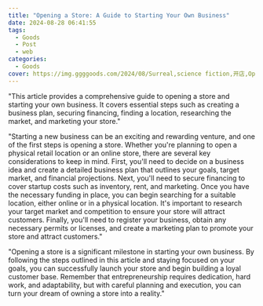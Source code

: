 ```yaml
---
title: "Opening a Store: A Guide to Starting Your Own Business"
date: 2024-08-28 06:41:55
tags:
  - Goods
  - Post
  - web
categories:
  - Goods
cover: https://img.ggggoods.com/2024/08/Surreal,science fiction,开店,Open a store,technology,tech,diagrams,renderings,colors_20240830_00001_.png
---
```


"This article provides a comprehensive guide to opening a store and starting your own business. It covers essential steps such as creating a business plan, securing financing, finding a location, researching the market, and marketing your store."

"Starting a new business can be an exciting and rewarding venture, and one of the first steps is opening a store. Whether you're planning to open a physical retail location or an online store, there are several key considerations to keep in mind. First, you'll need to decide on a business idea and create a detailed business plan that outlines your goals, target market, and financial projections. Next, you'll need to secure financing to cover startup costs such as inventory, rent, and marketing. Once you have the necessary funding in place, you can begin searching for a suitable location, either online or in a physical location. It's important to research your target market and competition to ensure your store will attract customers. Finally, you'll need to register your business, obtain any necessary permits or licenses, and create a marketing plan to promote your store and attract customers."

"Opening a store is a significant milestone in starting your own business. By following the steps outlined in this article and staying focused on your goals, you can successfully launch your store and begin building a loyal customer base. Remember that entrepreneurship requires dedication, hard work, and adaptability, but with careful planning and execution, you can turn your dream of owning a store into a reality."
